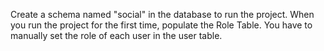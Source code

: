 Create a schema named "social" in the database to run the project.
When you run the project for the first time, populate the Role Table.
You have to manually set the role of each user in the user table.